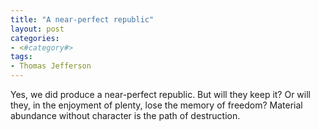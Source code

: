 ```yaml
---
title: "A near-perfect republic"
layout: post
categories:
- <#category#>
tags:
- Thomas Jefferson
---
```


Yes, we did produce a near-perfect republic. But will they keep it? Or will they, in the enjoyment of plenty, lose the memory of freedom? Material abundance without character is the path of destruction.

